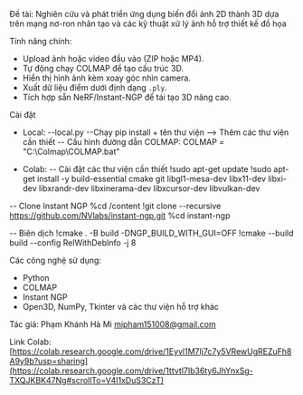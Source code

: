 Đề tài: Nghiên cứu và phát triển ứng dụng biến đổi ảnh 2D thành 3D dựa trên mạng nơ-ron nhân tạo và các kỹ thuật xử lý ảnh hỗ trợ thiết kế đồ họa

Tính năng chính:
- Upload ảnh hoặc video đầu vào (ZIP hoặc MP4).
- Tự động chạy COLMAP để tạo cấu trúc 3D.
- Hiển thị hình ảnh kèm xoay góc nhìn camera.
- Xuất dữ liệu điểm dưới định dạng `.ply`.
- Tích hợp sẵn NeRF/Instant-NGP để tái tạo 3D nâng cao.

Cài đặt
- Local: --local.py
         --Chạy pip install + tên thư viện --> Thêm các thư viện cần thiết
         -- Cấu hình đường dẫn COLMAP: COLMAP = "C:\\Colmap\\COLMAP.bat"

- Colab:
-- Cài đặt các thư viện cần thiết
!sudo apt-get update
!sudo apt-get install -y build-essential cmake git libgl1-mesa-dev libx11-dev libxi-dev libxrandr-dev libxinerama-dev libxcursor-dev libvulkan-dev

-- Clone Instant NGP
%cd /content
!git clone --recursive https://github.com/NVlabs/instant-ngp.git
%cd instant-ngp

-- Biên dịch
!cmake . -B build -DNGP_BUILD_WITH_GUI=OFF
!cmake --build build --config RelWithDebInfo -j 8

Các công nghệ sử dụng:
- Python
- COLMAP
- Instant NGP
- Open3D, NumPy, Tkinter và các thư viện hỗ trợ khác

Tác giả:
Phạm Khánh Hà Mi
mipham151008@gmail.com

Link Colab: [https://colab.research.google.com/drive/1Eyvl1M7Ij7c7y5VRewUgREZuFh8A9y9b?usp=sharing](https://colab.research.google.com/drive/1ttvtl7Ib36ty6JhYnxSg-TXQJKBK47Ng#scrollTo=V4I1xDuS3CzT)
